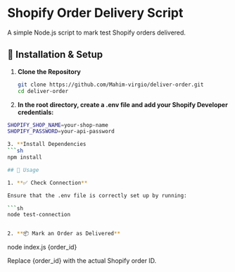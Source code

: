 # Shopify Order Delivery Script

A simple Node.js script to mark test Shopify orders delivered.

## 📌 Installation & Setup

1. **Clone the Repository**  
   ```sh
   git clone https://github.com/Mahim-virgio/deliver-order.git
   cd deliver-order
   

2. **In the root directory, create a .env file and add your Shopify Developer credentials:**
```sh
SHOPIFY_SHOP_NAME=your-shop-name
SHOPIFY_PASSWORD=your-api-password

3. **Install Dependencies
```sh
npm install

## 🚀 Usage

1. **✅ Check Connection**

Ensure that the .env file is correctly set up by running:

```sh
node test-connection


2. **📦 Mark an Order as Delivered**
```
node index.js {order_id}

Replace {order_id} with the actual Shopify order ID.






   
